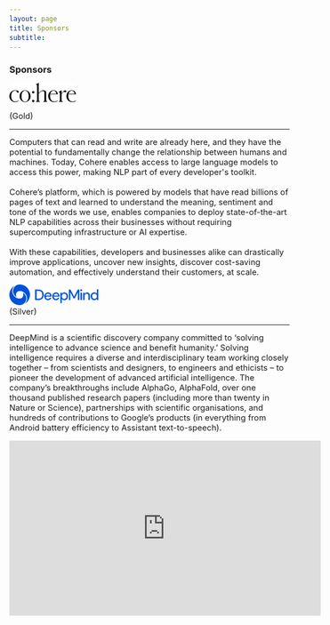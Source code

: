 ```yaml
---
layout: page
title: Sponsors
subtitle: 
---
```


<h3 style='margin-bottom: 10pt;'>Sponsors</h3>
<div class="center">
<div class><img src="/assets/img/sponsors/cohere_wordmark_black.png" style="width:90pt; margin-right:10pt;"></div> <div class style="font-size: 11pt; margin-top:10pt;"> (Gold)</div>
</div>

<hr>
<div class='description' style='font-size: 11pt; margin-bottom: 10pt;'>
Computers that can read and write are already here, and they have the potential to fundamentally change the relationship between humans and machines. Today, Cohere enables access to large language models to access this power, making NLP part of every developer's toolkit.
<br>
<br>
Cohere’s platform, which is powered by models that have read billions of pages of text and learned to understand the meaning, sentiment and tone of the words we use, enables companies to deploy state-of-the-art NLP capabilities across their businesses without requiring supercomputing infrastructure or AI expertise.
<br>
<br>
With these capabilities, developers and businesses alike can drastically improve applications, uncover new insights, discover cost-saving automation, and effectively understand their customers, at scale.
</div>

<div class="center">

<div class><img src="/assets/img/sponsors/deepmind_logo.jpg" style="width:120pt; margin-right:10pt;" ></div> <div class style="font-size: 11pt;"> (Silver)</div>
</div>

<hr>
<div class='description' style='font-size: 11pt; margin-bottom: 10pt;'>
  DeepMind is a scientific discovery company committed to ‘solving intelligence to advance science and benefit humanity.’ Solving intelligence requires a diverse and interdisciplinary team working closely together – from scientists and designers, to engineers and ethicists – to pioneer the development of advanced artificial intelligence. The company’s breakthroughs include AlphaGo, AlphaFold, over one thousand published research papers (including more than twenty in Nature or Science), partnerships with scientific organisations, and hundreds of contributions to Google’s products (in everything from Android battery efficiency to Assistant text-to-speech).
</div>
<iframe width="560" height="315" src="https://www.youtube.com/embed/79LjT-9lOAk" title="YouTube video player" frameborder="0" allow="accelerometer; autoplay; clipboard-write; encrypted-media; gyroscope; picture-in-picture" allowfullscreen></iframe>


